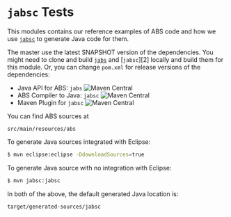 # `jabsc` Tests

This modules contains our reference examples of ABS code and how we use [`jabsc`][1] to generate Java code for them. 

The master use the latest SNAPSHOT version of the dependencies. You might need to clone and build [`jabs`][1] and [`jabsc`][2] locally and build them for this module. Or, you can change `pom.xml` for release versions of the dependencies:

* Java API for ABS: `jabs` ![Maven Central](https://img.shields.io/maven-central/v/com.github.crisposs/abs-api.svg?style=flat-square)
* ABS Compiler to Java: `jabsc` ![Maven Central](https://img.shields.io/maven-central/v/com.github.crisposs/jabsc.svg?style=flat-square)
* Maven Plugin for `jabsc` ![Maven Central](https://img.shields.io/maven-central/v/com.github.crisposs/jabsc-maven-plugin.svg?style=flat-square)

You can find ABS sources at

```
src/main/resources/abs
```

To generate Java sources integrated with Eclipse:

```bash
$ mvn eclipse:eclipse -DdownloadSources=true
```

To generate Java source with no integration with Eclipse:

```bash
$ mvn jabsc:jabsc 
```

In both of the above, the default generated Java location is:

```
target/generated-sources/jabsc
```

[1]: https://github.com/CrispOSS/jabsc
